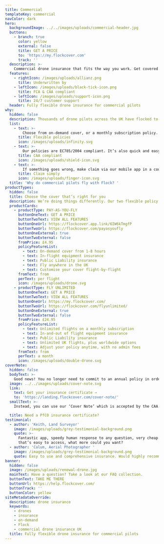 ```yaml
---
title: Commercial
templateKey: commercial
navColor: dark
hero:
  backgroundImage: ../../images/uploads/commercial-header.jpg
  buttons:
    - branch: true
      color: yellow
      external: false
      title: GET A PRICE
      to: 'https://my.flockcover.com'
      track: ''
  description: >-
    Commercial drone insurance that fits the way you work. Get covered by the hour, day, or month - whatever suits you.
  features:
    - rightIcon: /images/uploads/allianz.png
      title: Underwritten by
    - leftIcon: /images/uploads/black-tick-icon.png
      title: FCA & CAA compliant
    - leftIcon: /images/uploads/support-icon.png
      title: 24/7 customer support
  header: Fully flexible drone insurance for commercial pilots
why:
  hidden: false
  description: Thousands of drone pilots across the UK have flocked to our simpler, smarter drone insurance.
  list:
    - text: >-
        Choose from on-demand cover, or a monthly subscription policy. You can even switch between the two throughout the year.
      title: Flexible policies
      icon: /images/uploads/infinity.svg
    - text: >-
        Our policies are EC785/2004 compliant. It’s also quick and easy to get your PfCO insurance certificate.
      title: CAA compliant
      icon: /images/uploads/shield-icon.svg       
    - text: >-
        If something goes wrong, make claim via our mobile app in a couple of taps. Or give us a call, we’re always here to help.
      title: Claim simply
      icon: /images/uploads/finger-icon.svg
  title: 'Why do commercial pilots fly with Flock? '
productTypes:
  hidden: false
  title: Choose the cover that’s right for you
  description: We’re doing things differently. Our two flexible policy options let you completely customise your insurance. Stick with one, or switch between the two throughout the year. It could cut your annual insurance cost.
  productCards:
    - productType: PAY-AS-YOU-FLY
      buttonOneText: GET A PRICE
      buttonTwoText: VIEW ALL FEATURES
      buttonOneUrl: https://flockcover.app.link/6IW6kTmgfP
      buttonTwoUrl: https://flockcover.com/payasyoufly
      buttonOneExternal: true
      buttonTwoExternal: false
      fromPrice: £4.95
      policyFeatureList:
        - text: On-demand cover from 1-8 hours
        - text: In-flight equipment insurance
        - text: Public Liability insurance
        - text: Fly anywhere in the UK
        - text: Customise your cover flight-by-flight
      fromText: from
      perText: per flight
      icon: /images/uploads/drone.svg
    - productType: FLY UNLIMITED
      buttonOneText: GET A PRICE
      buttonTwoText: VIEW ALL FEATURES
      buttonOneUrl: https://my.flockcover.com/
      buttonTwoUrl: https://flockcover.com/flyunlimited/
      buttonOneExternal: true
      buttonTwoExternal: false
      fromPrice: £24.95
      policyFeatureList:
        - text: Unlimited flights on a monthly subscription
        - text: In-and-out of flight equipment insurance
        - text: Public Liability insurance
        - text: Unlimited UK flights, plus worldwide options
        - text: Adjust your policy anytime, with no admin fees
      fromText: from
      perText: a month
      icon: /images/uploads/double-drone.svg
coverNote:
  hidden: false
  bodyText: >-
    Good news! You no longer need to commit to an annual policy in order to get your insurance certificate for your PfCO application or renewal.
  image: ../../images/uploads/cover-note.svg
  link:
    text: Get your insurance certificate →
    to: 'https://landing.flockcover.com/cover-note/'
  smallText: >-
    Instead, you can use our ‘Cover Note’ which is accepted by the CAA as proof of EC785/2004 compliant insurance. Get yours instantly via the Flock Cover mobile app for free.

  title: Need a PfCO insurance certificate?
testimonial:
  - author: 'Keith, Land Surveyor'
    image: /images/uploads/grey-testimonial-background.png
    quote: >-
      Fantastic app, speedy human response to any question, very cheap insurance
      that’s easy to access, what more could you want?
  - author: 'Calum, Aerial Photographer '
    image: /images/uploads/grey-testimonial-background.png
    quote: Easy to use and comprehensive insurance. Would highly recommend!
banner:
  hidden: false
  image: /images/uploads/renewal-drone.jpg
  mainText: Have a question? Take a look at our FAQ collection.
  buttonText: TAKE ME THERE
  buttonUrl: https://help.flockcover.com/
  buttonTrack: ''
  buttonColor: yellow
siteMetadataOverride:
  description: drone insurance
  keywords:
    - drones
    - insurance
    - on-demand
    - Flock
    - commercial drone insurance UK
  title: Fully flexible drone insurance for commercial pilots
---
```

